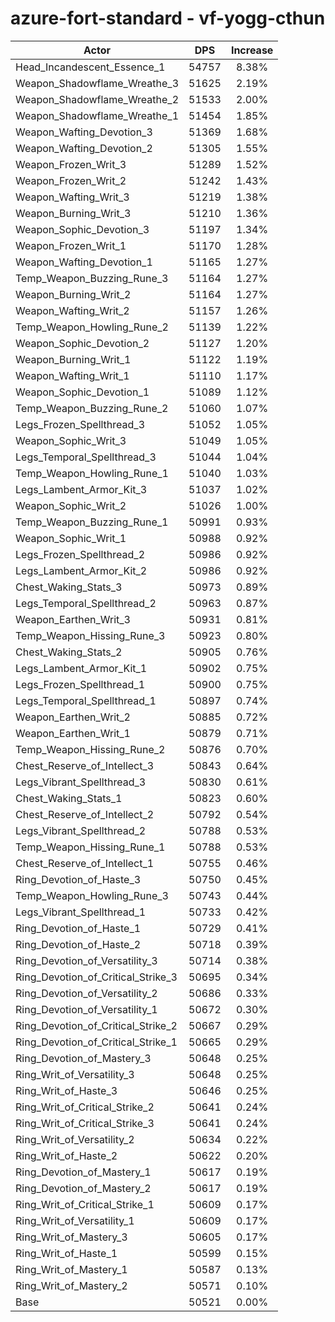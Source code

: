 # azure-fort-standard - vf-yogg-cthun
| Actor | DPS | Increase |
|---|:---:|:---:|
|Head_Incandescent_Essence_1|54757|8.38%|
|Weapon_Shadowflame_Wreathe_3|51625|2.19%|
|Weapon_Shadowflame_Wreathe_2|51533|2.00%|
|Weapon_Shadowflame_Wreathe_1|51454|1.85%|
|Weapon_Wafting_Devotion_3|51369|1.68%|
|Weapon_Wafting_Devotion_2|51305|1.55%|
|Weapon_Frozen_Writ_3|51289|1.52%|
|Weapon_Frozen_Writ_2|51242|1.43%|
|Weapon_Wafting_Writ_3|51219|1.38%|
|Weapon_Burning_Writ_3|51210|1.36%|
|Weapon_Sophic_Devotion_3|51197|1.34%|
|Weapon_Frozen_Writ_1|51170|1.28%|
|Weapon_Wafting_Devotion_1|51165|1.27%|
|Temp_Weapon_Buzzing_Rune_3|51164|1.27%|
|Weapon_Burning_Writ_2|51164|1.27%|
|Weapon_Wafting_Writ_2|51157|1.26%|
|Temp_Weapon_Howling_Rune_2|51139|1.22%|
|Weapon_Sophic_Devotion_2|51127|1.20%|
|Weapon_Burning_Writ_1|51122|1.19%|
|Weapon_Wafting_Writ_1|51110|1.17%|
|Weapon_Sophic_Devotion_1|51089|1.12%|
|Temp_Weapon_Buzzing_Rune_2|51060|1.07%|
|Legs_Frozen_Spellthread_3|51052|1.05%|
|Weapon_Sophic_Writ_3|51049|1.05%|
|Legs_Temporal_Spellthread_3|51044|1.04%|
|Temp_Weapon_Howling_Rune_1|51040|1.03%|
|Legs_Lambent_Armor_Kit_3|51037|1.02%|
|Weapon_Sophic_Writ_2|51026|1.00%|
|Temp_Weapon_Buzzing_Rune_1|50991|0.93%|
|Weapon_Sophic_Writ_1|50988|0.92%|
|Legs_Frozen_Spellthread_2|50986|0.92%|
|Legs_Lambent_Armor_Kit_2|50986|0.92%|
|Chest_Waking_Stats_3|50973|0.89%|
|Legs_Temporal_Spellthread_2|50963|0.87%|
|Weapon_Earthen_Writ_3|50931|0.81%|
|Temp_Weapon_Hissing_Rune_3|50923|0.80%|
|Chest_Waking_Stats_2|50905|0.76%|
|Legs_Lambent_Armor_Kit_1|50902|0.75%|
|Legs_Frozen_Spellthread_1|50900|0.75%|
|Legs_Temporal_Spellthread_1|50897|0.74%|
|Weapon_Earthen_Writ_2|50885|0.72%|
|Weapon_Earthen_Writ_1|50879|0.71%|
|Temp_Weapon_Hissing_Rune_2|50876|0.70%|
|Chest_Reserve_of_Intellect_3|50843|0.64%|
|Legs_Vibrant_Spellthread_3|50830|0.61%|
|Chest_Waking_Stats_1|50823|0.60%|
|Chest_Reserve_of_Intellect_2|50792|0.54%|
|Legs_Vibrant_Spellthread_2|50788|0.53%|
|Temp_Weapon_Hissing_Rune_1|50788|0.53%|
|Chest_Reserve_of_Intellect_1|50755|0.46%|
|Ring_Devotion_of_Haste_3|50750|0.45%|
|Temp_Weapon_Howling_Rune_3|50743|0.44%|
|Legs_Vibrant_Spellthread_1|50733|0.42%|
|Ring_Devotion_of_Haste_1|50729|0.41%|
|Ring_Devotion_of_Haste_2|50718|0.39%|
|Ring_Devotion_of_Versatility_3|50714|0.38%|
|Ring_Devotion_of_Critical_Strike_3|50695|0.34%|
|Ring_Devotion_of_Versatility_2|50686|0.33%|
|Ring_Devotion_of_Versatility_1|50672|0.30%|
|Ring_Devotion_of_Critical_Strike_2|50667|0.29%|
|Ring_Devotion_of_Critical_Strike_1|50665|0.29%|
|Ring_Devotion_of_Mastery_3|50648|0.25%|
|Ring_Writ_of_Versatility_3|50648|0.25%|
|Ring_Writ_of_Haste_3|50646|0.25%|
|Ring_Writ_of_Critical_Strike_2|50641|0.24%|
|Ring_Writ_of_Critical_Strike_3|50641|0.24%|
|Ring_Writ_of_Versatility_2|50634|0.22%|
|Ring_Writ_of_Haste_2|50622|0.20%|
|Ring_Devotion_of_Mastery_1|50617|0.19%|
|Ring_Devotion_of_Mastery_2|50617|0.19%|
|Ring_Writ_of_Critical_Strike_1|50609|0.17%|
|Ring_Writ_of_Versatility_1|50609|0.17%|
|Ring_Writ_of_Mastery_3|50605|0.17%|
|Ring_Writ_of_Haste_1|50599|0.15%|
|Ring_Writ_of_Mastery_1|50587|0.13%|
|Ring_Writ_of_Mastery_2|50571|0.10%|
|Base|50521|0.00%|
